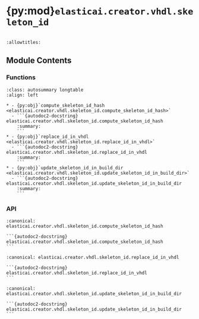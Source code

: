 # {py:mod}`elasticai.creator.vhdl.skeleton_id`

```{py:module} elasticai.creator.vhdl.skeleton_id
```

```{autodoc2-docstring} elasticai.creator.vhdl.skeleton_id
:allowtitles:
```

## Module Contents

### Functions

````{list-table}
:class: autosummary longtable
:align: left

* - {py:obj}`compute_skeleton_id_hash <elasticai.creator.vhdl.skeleton_id.compute_skeleton_id_hash>`
  - ```{autodoc2-docstring} elasticai.creator.vhdl.skeleton_id.compute_skeleton_id_hash
    :summary:
    ```
* - {py:obj}`replace_id_in_vhdl <elasticai.creator.vhdl.skeleton_id.replace_id_in_vhdl>`
  - ```{autodoc2-docstring} elasticai.creator.vhdl.skeleton_id.replace_id_in_vhdl
    :summary:
    ```
* - {py:obj}`update_skeleton_id_in_build_dir <elasticai.creator.vhdl.skeleton_id.update_skeleton_id_in_build_dir>`
  - ```{autodoc2-docstring} elasticai.creator.vhdl.skeleton_id.update_skeleton_id_in_build_dir
    :summary:
    ```
````

### API

````{py:function} compute_skeleton_id_hash(files: collections.abc.Iterable[pathlib.Path]) -> bytes
:canonical: elasticai.creator.vhdl.skeleton_id.compute_skeleton_id_hash

```{autodoc2-docstring} elasticai.creator.vhdl.skeleton_id.compute_skeleton_id_hash
```
````

````{py:function} replace_id_in_vhdl(code: collections.abc.Iterable[str], id: bytes) -> collections.abc.Iterable[str]
:canonical: elasticai.creator.vhdl.skeleton_id.replace_id_in_vhdl

```{autodoc2-docstring} elasticai.creator.vhdl.skeleton_id.replace_id_in_vhdl
```
````

````{py:function} update_skeleton_id_in_build_dir(build_dir: pathlib.Path) -> None
:canonical: elasticai.creator.vhdl.skeleton_id.update_skeleton_id_in_build_dir

```{autodoc2-docstring} elasticai.creator.vhdl.skeleton_id.update_skeleton_id_in_build_dir
```
````
